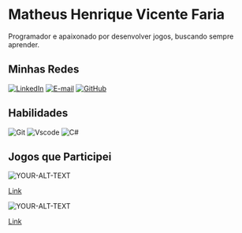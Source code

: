 # Matheus Henrique Vicente Faria

Programador e apaixonado por desenvolver jogos, buscando sempre aprender.

## Minhas Redes
[![LinkedIn](https://img.shields.io/badge/LinkedIn-0077B5?style=for-the-badge&logo=linkedin&logoColor=white)](https://www.linkedin.com/in/matheuhvfaria/) [![E-mail](https://img.shields.io/badge/-Email-000?style=for-the-badge&logo=microsoft-outlook&logoColor=007BFF)](mailto:matheushe_vicen@outlook.com) [![GitHub](https://img.shields.io/badge/GitHub-100000?style=for-the-badge&logo=github&logoColor=white)](https://github.com/MatheusHVFaria)

## Habilidades
![Git](https://img.shields.io/badge/GIT-E44C30?style=for-the-badge&logo=git&logoColor=white) ![Vscode](https://img.shields.io/badge/Vscode-007ACC?style=for-the-badge&logo=visual-studio-code&logoColor=white) ![C#](https://img.shields.io/badge/C%23-239120?style=for-the-badge&logo=c-sharp&logoColor=white)

## Jogos que Participei
<picture>
 <source media="(prefers-color-scheme: dark)" srcset="https://img.itch.zone/aW1nLzEzOTg2NDU0LmpwZw==/315x250%23c/GTdY9P.jpg">
 <source media="(prefers-color-scheme: light)" srcset="https://img.itch.zone/aW1nLzEzOTg2NDU0LmpwZw==/315x250%23c/GTdY9P.jpg">
 <img alt="YOUR-ALT-TEXT" src="https://img.itch.zone/aW1nLzEzOTg2NDU0LmpwZw==/315x250%23c/GTdY9P.jpg"> 
</picture>

[Link](https://greentale.itch.io/noitedospesadelos)

<picture>
 <source media="(prefers-color-scheme: dark)" srcset="https://img.itch.zone/aW1nLzE0OTk5ODQ0LmdpZg==/315x250%23cm/Vlnche.gif">
 <source media="(prefers-color-scheme: light)" srcset="https://img.itch.zone/aW1nLzE0OTk5ODQ0LmdpZg==/315x250%23cm/Vlnche.gif">
 <img alt="YOUR-ALT-TEXT" src="https://img.itch.zone/aW1nLzE0OTk5ODQ0LmdpZg==/315x250%23cm/Vlnche.gif"> 
</picture>

[Link](https://greentale.itch.io/route-of-peace)